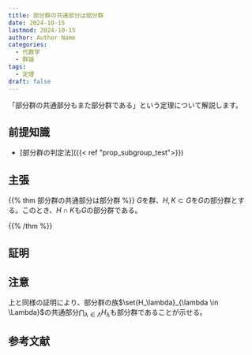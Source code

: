 ```yaml
---
title: 部分群の共通部分は部分群
date: 2024-10-15
lastmod: 2024-10-15
author: Author Name
categories:
  - 代数学
  - 群論
tags:
  - 定理
draft: false
---
```


「部分群の共通部分もまた部分群である」という定理について解説します。

<!--more-->

## 前提知識

- [部分群の判定法]({{< ref "prop_subgroup_test">}})

## 主張

{{% thm 部分群の共通部分は部分群 %}}
$G$を群、$H, K \subset G$を$G$の部分群とする。このとき、$H \cap K$も$G$の部分群である。

{{% /thm %}}

## 証明

## 注意

上と同様の証明により、部分群の族$\set{H_\lambda}_{\lambda \in \Lambda}$の共通部分$\bigcap_{\lambda \in \Lambda} H_\lambda$も部分群であることが示せる。

## 参考文献

